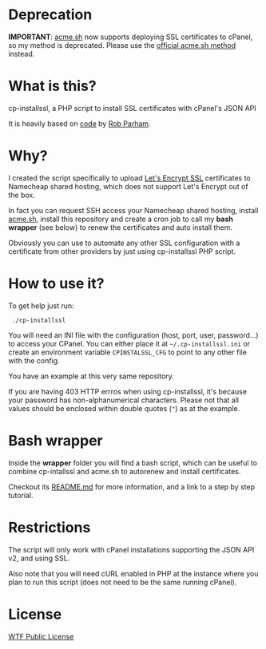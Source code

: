# Deprecation

**IMPORTANT**: [acme.sh](https://github.com/acmesh-official/acme.sh) now supports deploying SSL certificates to cPanel, so my method is deprecated. Please use the [official acme.sh method](https://github.com/acmesh-official/acme.sh/wiki/Simple-guide-to-add-TLS-cert-to-cpanel) instead.

# What is this?

cp-installssl, a PHP script to install SSL certificates with cPanel's JSON API

It is heavily based on [code](https://geneticcoder.blogspot.com.es/2014/07/using-cpanels-json-api-with-php-curl-to.html) by [Rob Parham](https://plus.google.com/118182322818308613582).

# Why? 

I created the script specifically to upload [Let's Encrypt SSL](https://letsencrypt.org/) certificates to Namecheap shared hosting, which does not support Let's Encrypt out of the box.

In fact you can request SSH access your Namecheap shared hosting, install [acme.sh](https://github.com/Neilpang/acme.sh), install this repository and create a cron job to call my **bash wrapper** (see below) to renew the certificates and auto install them.

Obviously you can use to automate any other SSL configuration with a certificate from other providers by just using cp-installssl PHP script.

# How to use it?

To get help just run:
```
 ./cp-installssl
```
You will need an INI file with the configuration (host, port, user, password...) to access your CPanel. You can either place it at `~/.cp-installssl.ini` or create an environment variable `CPINSTALSSL_CFG` to point to any other file with the config.

You have an example at this very same repository.

If you are having 403 HTTP errros when using cp-installssl, it's because your password has non-alphanumerical characters. Please not that all values should be enclosed within double quotes (`"`) as at the example.

# Bash wrapper

Inside the **wrapper** folder you will find a bash script, which can be useful to combine cp-intallssl and acme.sh to autorenew and install certificates.

Checkout its [README.md](wrapper/README.md) for more information, and a link to a step by step tutorial.

# Restrictions

The script will only work with cPanel installations supporting the JSON API v2, and using SSL.

Also note that you will need cURL enabled in PHP at the instance where you plan to run this script (does not need to be the same running cPanel).

# License

[WTF Public License](http://www.wtfpl.net/)
